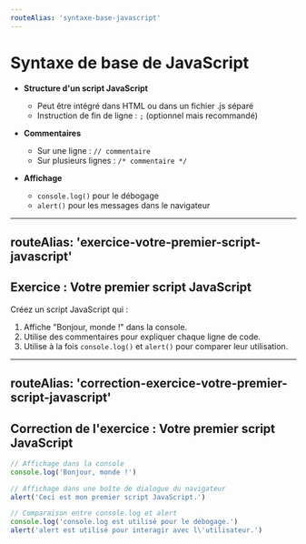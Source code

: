 ```yaml
---
routeAlias: 'syntaxe-base-javascript'
---
```


# Syntaxe de base de JavaScript

- **Structure d'un script JavaScript**
  - Peut être intégré dans HTML ou dans un fichier .js séparé
  - Instruction de fin de ligne : `;` (optionnel mais recommandé)

- **Commentaires**
  - Sur une ligne : `// commentaire`
  - Sur plusieurs lignes : `/* commentaire */`

- **Affichage**
  - `console.log()` pour le débogage
  - `alert()` pour les messages dans le navigateur

---
routeAlias: 'exercice-votre-premier-script-javascript'
---

## Exercice : Votre premier script JavaScript

Créez un script JavaScript qui :
1. Affiche "Bonjour, monde !" dans la console.
2. Utilise des commentaires pour expliquer chaque ligne de code.
3. Utilise à la fois `console.log()` et `alert()` pour comparer leur utilisation.

---
routeAlias: 'correction-exercice-votre-premier-script-javascript'
---

## Correction de l'exercice : Votre premier script JavaScript

```javascript
// Affichage dans la console
console.log('Bonjour, monde !')

// Affichage dans une boîte de dialogue du navigateur
alert('Ceci est mon premier script JavaScript.')

// Comparaison entre console.log et alert
console.log('console.log est utilisé pour le débogage.')
alert('alert est utilisé pour interagir avec l\'utilisateur.')
```
